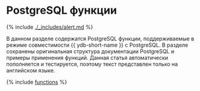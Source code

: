 # PostgreSQL функции

{% include [./_includes/alert.md](./_includes/alert_preview.md) %}

В данном разделе содержатся PostgreSQL функции, поддерживаемые в режиме совместимости {{ ydb-short-name }} с PostgreSQL. В разделе сохранены оригинальная структура документации PostgreSQL и примеры применения функций. Данная статья автоматически пополняется и тестируется, поэтому текст представлен только на английском языке.

{% include [functions](./_includes/functions.md) %}